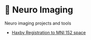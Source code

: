 # 🧠 Neuro Imaging
Neuro imaging projects and tools

- [Haxby Registration to MNI 152 space](/haxby-registration)

